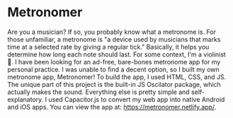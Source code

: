 # Metronomer 
Are you a musician? If so, you probably know what a metronome is. For those unfamiliar, a metronome is "a device used by musicians that marks time at a selected rate by giving a regular tick." Basically, it helps you determine how long each note should last. For some context, I'm a violinist 🎻. I have been looking for an ad-free, bare-bones metronome app for my personal practice. I was unable to find a decent option, so I built my own metronome app, Metronomer! To build the app, I used HTML, CSS, and JS. The unique part of this project is the built-in JS Oscilator package, which actually makes the sound. Everything else is pretty simple and self-explanatory. I used Capacitor.js to convert my web app into native Android and iOS apps. You can view the app at: https://metronomer.netlify.app/.